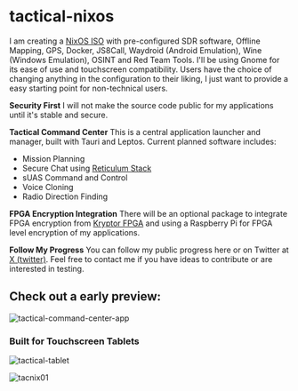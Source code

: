# tactical-nixos

I am creating a [NixOS ISO](https://nixos.wiki/wiki/Creating_a_NixOS_live_CD) with pre-configured SDR software, Offline Mapping, GPS, Docker, JS8Call, Waydroid (Android Emulation), Wine (Windows Emulation), OSINT and Red Team Tools. I'll be using Gnome for its ease of use and touchscreen compatibility. Users have the choice of changing anything in the configuration to their liking, I just want to provide a easy starting point for non-technical users.

**Security First**
I will not make the source code public for my applications until it's stable and secure.

**Tactical Command Center**
This is a central application launcher and manager, built with Tauri and Leptos. Current planned software includes:

* Mission Planning
* Secure Chat using [Reticulum Stack](https://github.com/markqvist/Reticulum)
* sUAS Command and Control
* Voice Cloning
* Radio Direction Finding

**FPGA Encryption Integration**
There will be an optional package to integrate FPGA encryption from [Kryptor FPGA](https://www.crowdsupply.com/skudo/kryptor-fpga) and using a Raspberry Pi for FPGA level encryption of my applications.

**Follow My Progress**
You can follow my public progress here or on Twitter at [X (twitter)](https://twitter.com/sudo_ivan). Feel free to contact me if you have ideas to contribute or are interested in testing.

## Check out a early preview:


![tactical-command-center-app](https://cdn.statically.io/gh/Sudo-Ivan/MyWebsite-Assets/main/images/tactical-tablets/tcc.png)

### Built for Touchscreen Tablets

![tactical-tablet](https://cdn.statically.io/gh/Sudo-Ivan/MyWebsite-Assets/main/images/tactical-tablets/IMG_3710.jpg)

![tacnix01](https://cdn.statically.io/gh/Sudo-Ivan/MyWebsite-Assets/main/images/tactical-tablets/tacnix/tacnix-preview01.png)